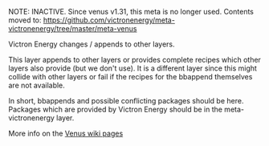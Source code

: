 NOTE: INACTIVE.
Since venus v1.31, this meta is no longer used. Contents moved to:
https://github.com/victronenergy/meta-victronenergy/tree/master/meta-venus

Victron Energy changes / appends to other layers.

This layer appends to other layers or provides complete recipes which
other layers also provide (but we don't use). It is a different layer
since this might collide with other layers or fail if the recipes for
the bbappend themselves are not available.

In short, bbappends and possible conflicting packages should be here.
Packages which are provided by Victron Energy should be in the
meta-victronenergy layer.

More info on the [Venus wiki pages](https://github.com/victronenergy/venus/wiki)
